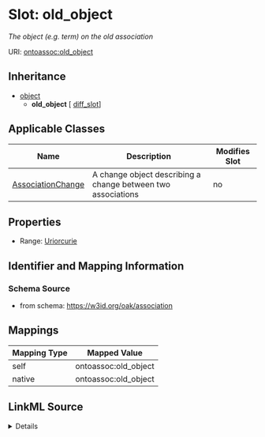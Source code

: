 

# Slot: old_object


_The object (e.g. term) on the old association_





URI: [ontoassoc:old_object](https://w3id.org/oak/association/old_object)




## Inheritance

* [object](object.md)
    * **old_object** [ [diff_slot](diff_slot.md)]






## Applicable Classes

| Name | Description | Modifies Slot |
| --- | --- | --- |
| [AssociationChange](AssociationChange.md) | A change object describing a change between two associations |  no  |







## Properties

* Range: [Uriorcurie](Uriorcurie.md)





## Identifier and Mapping Information







### Schema Source


* from schema: https://w3id.org/oak/association




## Mappings

| Mapping Type | Mapped Value |
| ---  | ---  |
| self | ontoassoc:old_object |
| native | ontoassoc:old_object |




## LinkML Source

<details>
```yaml
name: old_object
description: The object (e.g. term) on the old association
from_schema: https://w3id.org/oak/association
rank: 1000
is_a: object
mixins:
- diff_slot
alias: old_object
domain_of:
- AssociationChange
range: uriorcurie

```
</details>